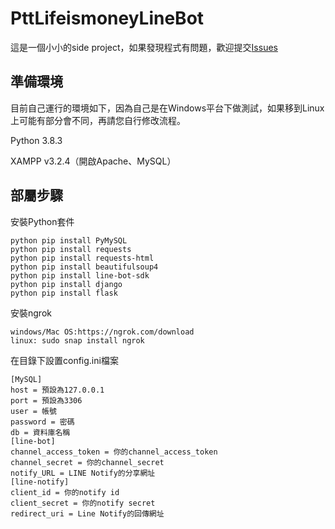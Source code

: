 # PttLifeismoneyLineBot
這是一個小小的side project，如果發現程式有問題，歡迎提交[Issues](https://github.com/h1431532403240/PttLifeismoneyLineBot/issues)

## 準備環境
目前自己運行的環境如下，因為自己是在Windows平台下做測試，如果移到Linux上可能有部分會不同，再請您自行修改流程。

Python 3.8.3

XAMPP v3.2.4（開啟Apache、MySQL）

## 部屬步驟

安裝Python套件

```
python pip install PyMySQL
python pip install requests
python pip install requests-html
python pip install beautifulsoup4
python pip install line-bot-sdk
python pip install django
python pip install flask
```

安裝ngrok

```
windows/Mac OS:https://ngrok.com/download  
linux: sudo snap install ngrok
```

在目錄下設置config.ini檔案

```
[MySQL]
host = 預設為127.0.0.1
port = 預設為3306
user = 帳號
password = 密碼
db = 資料庫名稱
[line-bot]
channel_access_token = 你的channel_access_token
channel_secret = 你的channel_secret
notify_URL = LINE Notify的分享網址
[line-notify]
client_id = 你的notify id
client_secret = 你的notify secret
redirect_uri = Line Notify的回傳網址

```
